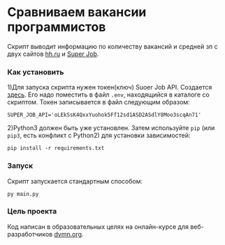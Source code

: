 # Сравниваем вакансии программистов

Скрипт выводит информацию по количеству вакансий и средней зп с двух сайтов [hh.ru](https://hh.ru) и [Super Job](https://superjob.ru).

### Как установить

1)Для запуска скрипта нужен токен(ключ) Suoer Job API. Создается [здесь](https://api.superjob.ru/).
Его надо поместить в файл ` .env `, находящийся в каталоге со скриптом. Токен записывается в файл следующим образом:
```
SUPER_JOB_API='oLEkSsK4QxxYuohok5Ff12sd1ASD2ASdlY8Moo3scqAn71'
```
2)Python3 должен быть уже установлен. 
Затем используйте `pip` (или `pip3`, есть конфликт с Python2) для установки зависимостей:
```
pip install -r requirements.txt
```

### Запуск

Скрипт запускается стандартным способом:

```
py main.py
```

### Цель проекта

Код написан в образовательных целях на онлайн-курсе для веб-разработчиков [dvmn.org](https://dvmn.org/).
